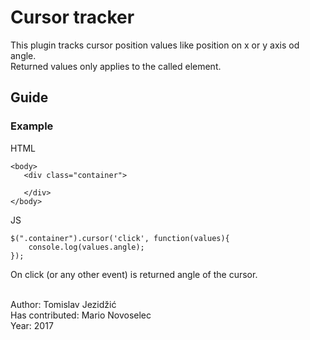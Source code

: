 # Cursor tracker

This plugin tracks cursor position values like position on x or y axis od angle.<br/>
Returned values only applies to the called element.

## Guide

### Example

HTML
```
<body>
   <div class="container">
           
   </div>
</body>
```

JS
```
$(".container").cursor('click', function(values){
    console.log(values.angle);
});
```
On click (or any other event) is returned angle of the cursor.



<br/>
 Author: Tomislav Jezidžić<br/>
 Has contributed: Mario Novoselec<br/>
 Year: 2017<br/>
